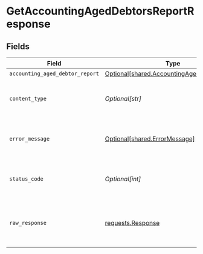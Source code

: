 # GetAccountingAgedDebtorsReportResponse


## Fields

| Field                                                                                                | Type                                                                                                 | Required                                                                                             | Description                                                                                          |
| ---------------------------------------------------------------------------------------------------- | ---------------------------------------------------------------------------------------------------- | ---------------------------------------------------------------------------------------------------- | ---------------------------------------------------------------------------------------------------- |
| `accounting_aged_debtor_report`                                                                      | [Optional[shared.AccountingAgedDebtorReport]](undefined/models/shared/accountingageddebtorreport.md) | :heavy_minus_sign:                                                                                   | OK                                                                                                   |
| `content_type`                                                                                       | *Optional[str]*                                                                                      | :heavy_check_mark:                                                                                   | HTTP response content type for this operation                                                        |
| `error_message`                                                                                      | [Optional[shared.ErrorMessage]](undefined/models/shared/errormessage.md)                             | :heavy_minus_sign:                                                                                   | Your API request was not properly authorized.                                                        |
| `status_code`                                                                                        | *Optional[int]*                                                                                      | :heavy_check_mark:                                                                                   | HTTP response status code for this operation                                                         |
| `raw_response`                                                                                       | [requests.Response](https://requests.readthedocs.io/en/latest/api/#requests.Response)                | :heavy_minus_sign:                                                                                   | Raw HTTP response; suitable for custom response parsing                                              |